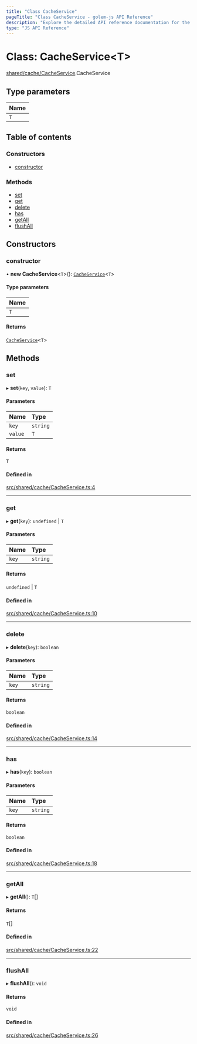 ```yaml
---
title: "Class CacheService"
pageTitle: "Class CacheService - golem-js API Reference"
description: "Explore the detailed API reference documentation for the Class CacheService within the golem-js SDK for the Golem Network."
type: "JS API Reference"
---
```

# Class: CacheService\<T\>

[shared/cache/CacheService](../modules/shared_cache_CacheService).CacheService

## Type parameters

| Name |
| :------ |
| `T` |

## Table of contents

### Constructors

- [constructor](shared_cache_CacheService.CacheService#constructor)

### Methods

- [set](shared_cache_CacheService.CacheService#set)
- [get](shared_cache_CacheService.CacheService#get)
- [delete](shared_cache_CacheService.CacheService#delete)
- [has](shared_cache_CacheService.CacheService#has)
- [getAll](shared_cache_CacheService.CacheService#getall)
- [flushAll](shared_cache_CacheService.CacheService#flushall)

## Constructors

### constructor

• **new CacheService**\<`T`\>(): [`CacheService`](shared_cache_CacheService.CacheService)\<`T`\>

#### Type parameters

| Name |
| :------ |
| `T` |

#### Returns

[`CacheService`](shared_cache_CacheService.CacheService)\<`T`\>

## Methods

### set

▸ **set**(`key`, `value`): `T`

#### Parameters

| Name | Type |
| :------ | :------ |
| `key` | `string` |
| `value` | `T` |

#### Returns

`T`

#### Defined in

[src/shared/cache/CacheService.ts:4](https://github.com/golemfactory/golem-js/blob/ed1cf1df/src/shared/cache/CacheService.ts#L4)

___

### get

▸ **get**(`key`): `undefined` \| `T`

#### Parameters

| Name | Type |
| :------ | :------ |
| `key` | `string` |

#### Returns

`undefined` \| `T`

#### Defined in

[src/shared/cache/CacheService.ts:10](https://github.com/golemfactory/golem-js/blob/ed1cf1df/src/shared/cache/CacheService.ts#L10)

___

### delete

▸ **delete**(`key`): `boolean`

#### Parameters

| Name | Type |
| :------ | :------ |
| `key` | `string` |

#### Returns

`boolean`

#### Defined in

[src/shared/cache/CacheService.ts:14](https://github.com/golemfactory/golem-js/blob/ed1cf1df/src/shared/cache/CacheService.ts#L14)

___

### has

▸ **has**(`key`): `boolean`

#### Parameters

| Name | Type |
| :------ | :------ |
| `key` | `string` |

#### Returns

`boolean`

#### Defined in

[src/shared/cache/CacheService.ts:18](https://github.com/golemfactory/golem-js/blob/ed1cf1df/src/shared/cache/CacheService.ts#L18)

___

### getAll

▸ **getAll**(): `T`[]

#### Returns

`T`[]

#### Defined in

[src/shared/cache/CacheService.ts:22](https://github.com/golemfactory/golem-js/blob/ed1cf1df/src/shared/cache/CacheService.ts#L22)

___

### flushAll

▸ **flushAll**(): `void`

#### Returns

`void`

#### Defined in

[src/shared/cache/CacheService.ts:26](https://github.com/golemfactory/golem-js/blob/ed1cf1df/src/shared/cache/CacheService.ts#L26)
